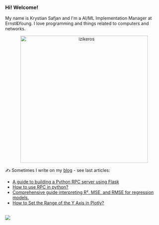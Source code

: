 ### Hi! Welcome!

<!-- INTRO -->
<p>My name is Krystian Safjan and I'm a AI/ML Implementation Manager at Ernst&Young. I love programming and things related to computers and networks.</p>

<!-- TECHNOLOGIES AND STATS -->
<center>
<!-- <p><img align="left" src="https://github-readme-stats.vercel.app/api/top-langs?username=izikeros&show_icons=true&locale=en&layout=compact" alt="izikeros" /></p> -->

<p>&nbsp;<img align="center" src="https://github-readme-stats.vercel.app/api?username=izikeros&count_private=true&show_icons=true" alt="izikeros" width="410" /></p>
</center>

<!-- MY WRITINGS -->
✍️ Sometimes I write on my [blog](http://safjan.com) - see last articles:
<!-- BLOG-POST-LIST:START -->
- [A guide to building a Python RPC server using Flask](https://www.safjan.com/guide-building-python-rpc-server-using-flask/)
- [How to use RPC in python?](https://www.safjan.com/how-to-use-rpc-in-python/)
- [Comprehensive guide interpreting R², MSE, and RMSE for regression models.](https://www.safjan.com/interpreting-r2-mse-rmse-for-regression-models/)
- [How to Set the Range of the Y Axis in Plotly?](https://www.safjan.com/plotly-how-to-set-y-axis-range/)
<!-- BLOG-POST-LIST:END -->

<!-- TROPHY -->
<br />
<img src="https://github-profile-trophy.vercel.app/?username=izikeros&theme=nord&no-frame=true&margin-w=10&column=7" />
